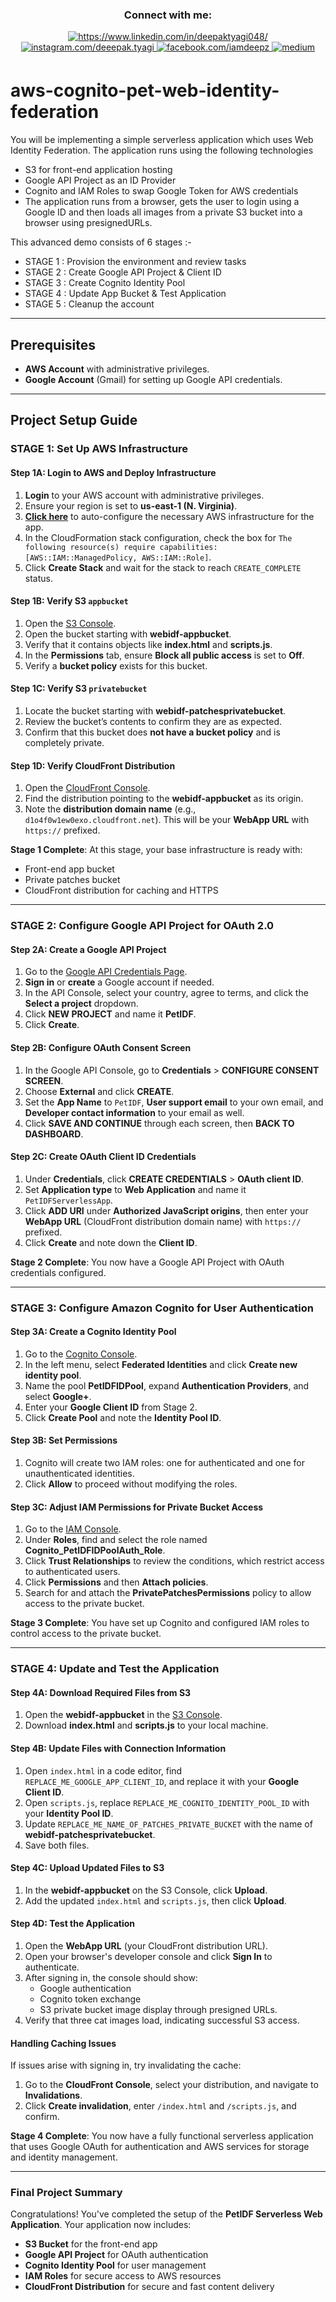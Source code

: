 <h3 align="center">Connect with me:</h3>
<p align="center">
<div> 
  <p align="center">
    <a href="https://www.linkedin.com/in/deepaktyagi048/"><img title="https://www.linkedin.com/in/deepaktyagi048/" src="https://img.shields.io/badge/-LinkedIn-%230077B5?style=for-the-badge&logo=linkedin&logoColor=white">
    </a>
	<a href="https://www.instagram.com/deeepak.tyagi/"><img title="instagram.com/deeepak.tyagi" src="https://img.shields.io/badge/Instagram-%23E4405F.svg?style=for-the-badge&logo=Instagram&logoColor=white">
    </a>
   <a href="https://www.facebook.com/iamdeepsz"><img title="facebook.com/iamdeepz" src="https://img.shields.io/badge/Facebook-%231877F2.svg?style=for-the-badge&logo=Facebook&logoColor=white">
    </a>
   <a href="https://medium.com/@deepak-tyagi" target="_blank">
<img src=https://img.shields.io/badge/medium-%23292929.svg?&style=for-the-badge&logo=medium&logoColor=white alt=medium style="margin-bottom: 5px;" />
</a> 
  </p>
</div>
</p>

# aws-cognito-pet-web-identity-federation

You will be implementing a simple serverless application which uses Web Identity Federation.
The application runs using the following technologies

- S3 for front-end application hosting
- Google API Project as an ID Provider
- Cognito and IAM Roles to swap Google Token for AWS credentials
- The application runs from a browser, gets the user to login using a Google ID and then loads all images from a private S3 bucket into a browser using presignedURLs.

This advanced demo consists of 6 stages :-

- STAGE 1 : Provision the environment and review tasks
- STAGE 2 : Create Google API Project & Client ID
- STAGE 3 : Create Cognito Identity Pool
- STAGE 4 : Update App Bucket & Test Application
- STAGE 5 : Cleanup the account

---

## Prerequisites

- **AWS Account** with administrative privileges.
- **Google Account** (Gmail) for setting up Google API credentials.

---

## Project Setup Guide

### STAGE 1: Set Up AWS Infrastructure

#### Step 1A: Login to AWS and Deploy Infrastructure
1. **Login** to your AWS account with administrative privileges.
2. Ensure your region is set to **us-east-1 (N. Virginia)**.
3. [**Click here**](https://us-east-1.console.aws.amazon.com/cloudformation/home?region=us-east-1#/stacks/quickcreate?templateURL=https://labs-content.s3.amazonaws.com/cloudformation-templates/pet-web-idf-template.yaml&stackName=PetWebIDF) to auto-configure the necessary AWS infrastructure for the app.
4. In the CloudFormation stack configuration, check the box for `The following resource(s) require capabilities: [AWS::IAM::ManagedPolicy, AWS::IAM::Role]`.
5. Click **Create Stack** and wait for the stack to reach `CREATE_COMPLETE` status.

#### Step 1B: Verify S3 `appbucket`
1. Open the [S3 Console](https://s3.console.aws.amazon.com/s3/home?region=us-east-1).
2. Open the bucket starting with **webidf-appbucket**.
3. Verify that it contains objects like **index.html** and **scripts.js**.
4. In the **Permissions** tab, ensure **Block all public access** is set to **Off**.
5. Verify a **bucket policy** exists for this bucket.

#### Step 1C: Verify S3 `privatebucket`
1. Locate the bucket starting with **webidf-patchesprivatebucket**.
2. Review the bucket’s contents to confirm they are as expected.
3. Confirm that this bucket does **not have a bucket policy** and is completely private.

#### Step 1D: Verify CloudFront Distribution
1. Open the [CloudFront Console](https://us-east-1.console.aws.amazon.com/cloudfront/v3/home?region=us-east-1#/distributions).
2. Find the distribution pointing to the **webidf-appbucket** as its origin.
3. Note the **distribution domain name** (e.g., `d1o4f0w1ew0exo.cloudfront.net`). This will be your **WebApp URL** with `https://` prefixed.

**Stage 1 Complete**: At this stage, your base infrastructure is ready with:
- Front-end app bucket
- Private patches bucket
- CloudFront distribution for caching and HTTPS

---

### STAGE 2: Configure Google API Project for OAuth 2.0

#### Step 2A: Create a Google API Project
1. Go to the [Google API Credentials Page](https://console.developers.google.com/apis/credentials).
2. **Sign in** or **create** a Google account if needed.
3. In the API Console, select your country, agree to terms, and click the **Select a project** dropdown.
4. Click **NEW PROJECT** and name it **PetIDF**.
5. Click **Create**.

#### Step 2B: Configure OAuth Consent Screen
1. In the Google API Console, go to **Credentials** > **CONFIGURE CONSENT SCREEN**.
2. Choose **External** and click **CREATE**.
3. Set the **App Name** to `PetIDF`, **User support email** to your own email, and **Developer contact information** to your email as well.
4. Click **SAVE AND CONTINUE** through each screen, then **BACK TO DASHBOARD**.

#### Step 2C: Create OAuth Client ID Credentials
1. Under **Credentials**, click **CREATE CREDENTIALS** > **OAuth client ID**.
2. Set **Application type** to **Web Application** and name it `PetIDFServerlessApp`.
3. Click **ADD URI** under **Authorized JavaScript origins**, then enter your **WebApp URL** (CloudFront distribution domain name) with `https://` prefixed.
4. Click **Create** and note down the **Client ID**. 

**Stage 2 Complete**: You now have a Google API Project with OAuth credentials configured.

---

### STAGE 3: Configure Amazon Cognito for User Authentication

#### Step 3A: Create a Cognito Identity Pool
1. Go to the [Cognito Console](https://console.aws.amazon.com/cognito/home?region=us-east-1#).
2. In the left menu, select **Federated Identities** and click **Create new identity pool**.
3. Name the pool **PetIDFIDPool**, expand **Authentication Providers**, and select **Google+**.
4. Enter your **Google Client ID** from Stage 2.
5. Click **Create Pool** and note the **Identity Pool ID**.

#### Step 3B: Set Permissions
1. Cognito will create two IAM roles: one for authenticated and one for unauthenticated identities.
2. Click **Allow** to proceed without modifying the roles.

#### Step 3C: Adjust IAM Permissions for Private Bucket Access
1. Go to the [IAM Console](https://console.aws.amazon.com/iam/home?region=us-east-1#/home).
2. Under **Roles**, find and select the role named **Cognito_PetIDFIDPoolAuth_Role**.
3. Click **Trust Relationships** to review the conditions, which restrict access to authenticated users.
4. Click **Permissions** and then **Attach policies**.
5. Search for and attach the **PrivatePatchesPermissions** policy to allow access to the private bucket.

**Stage 3 Complete**: You have set up Cognito and configured IAM roles to control access to the private bucket.

---

### STAGE 4: Update and Test the Application

#### Step 4A: Download Required Files from S3
1. Open the **webidf-appbucket** in the [S3 Console](https://s3.console.aws.amazon.com/s3/home?region=us-east-1).
2. Download **index.html** and **scripts.js** to your local machine.

#### Step 4B: Update Files with Connection Information
1. Open `index.html` in a code editor, find `REPLACE_ME_GOOGLE_APP_CLIENT_ID`, and replace it with your **Google Client ID**.
2. Open `scripts.js`, replace `REPLACE_ME_COGNITO_IDENTITY_POOL_ID` with your **Identity Pool ID**.
3. Update `REPLACE_ME_NAME_OF_PATCHES_PRIVATE_BUCKET` with the name of **webidf-patchesprivatebucket**.
4. Save both files.

#### Step 4C: Upload Updated Files to S3
1. In the **webidf-appbucket** on the S3 Console, click **Upload**.
2. Add the updated `index.html` and `scripts.js`, then click **Upload**.

#### Step 4D: Test the Application
1. Open the **WebApp URL** (your CloudFront distribution URL).
2. Open your browser's developer console and click **Sign In** to authenticate.
3. After signing in, the console should show:
   - Google authentication
   - Cognito token exchange
   - S3 private bucket image display through presigned URLs.
4. Verify that three cat images load, indicating successful S3 access.

#### Handling Caching Issues
If issues arise with signing in, try invalidating the cache:
1. Go to the **CloudFront Console**, select your distribution, and navigate to **Invalidations**.
2. Click **Create invalidation**, enter `/index.html` and `/scripts.js`, and confirm.

**Stage 4 Complete**: You now have a fully functional serverless application that uses Google OAuth for authentication and AWS services for storage and identity management.

---

### Final Project Summary
Congratulations! You've completed the setup of the **PetIDF Serverless Web Application**. Your application now includes:

- **S3 Bucket** for the front-end app
- **Google API Project** for OAuth authentication
- **Cognito Identity Pool** for user management
- **IAM Roles** for secure access to AWS resources
- **CloudFront Distribution** for secure and fast content delivery
